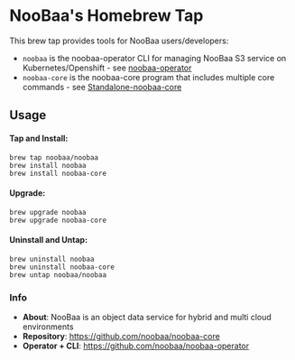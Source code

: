 # NooBaa's Homebrew Tap
This brew tap provides tools for NooBaa users/developers:
- `noobaa` is the noobaa-operator CLI for managing NooBaa S3 service on Kubernetes/Openshift - see [noobaa-operator](https://github.com/noobaa/noobaa-operator)
- `noobaa-core` is the noobaa-core program that includes multiple core commands - see [Standalone-noobaa-core](https://github.com/noobaa/noobaa-core/wiki/Standalone-noobaa-core)

## Usage

#### Tap and Install:
```
brew tap noobaa/noobaa
brew install noobaa
brew install noobaa-core
```

#### Upgrade:
```
brew upgrade noobaa
brew upgrade noobaa-core
```

#### Uninstall and Untap:
```
brew uninstall noobaa
brew uninstall noobaa-core
brew untap noobaa/noobaa
```

### Info

- **About**: NooBaa is an object data service for hybrid and multi cloud environments
- **Repository**: https://github.com/noobaa/noobaa-core
- **Operator + CLI**: https://github.com/noobaa/noobaa-operator
